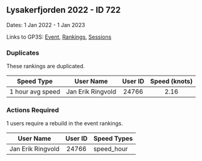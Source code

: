 ## Lysakerfjorden 2022 - ID 722

Dates: 1 Jan 2022 - 1 Jan 2023

Links to GP3S: [Event](https://www.gps-speedsurfing.com/default.aspx?mnu=event&val=722), [Rankings](https://www.gps-speedsurfing.com/default.aspx?mnu=eventranking&val=722), [Sessions](https://www.gps-speedsurfing.com/default.aspx?mnu=eventsessions&val=722)

### Duplicates

These rankings are duplicated.

| Speed Type | User Name | User ID | Speed (knots) |
| ---------- | --------- | :-----: | :-----------: |
| 1 hour avg speed | Jan Erik Ringvold | 24766 | 2.16 |

### Actions Required

1 users require a rebuild in the event rankings.

| User Name | User ID | Speed Types |
| --------- | :-----: | ----------- |
| Jan Erik Ringvold | 24766 | speed_hour |
